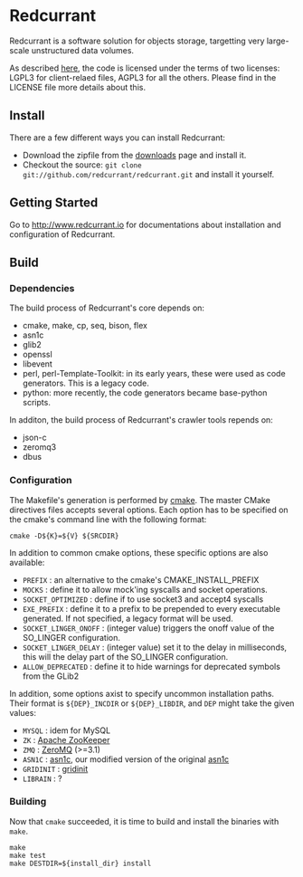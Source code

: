 # Redcurrant

Redcurrant is a software solution for objects storage, targetting very large-scale unstructured data volumes.

As described [here](http://www.redcurrant.io/legal/licenses), the code is licensed under the terms of two licenses: LGPL3 for client-relaed files, AGPL3 for all the others. Please find in the LICENSE file more details about this.

## Install

There are a few different ways you can install Redcurrant:

* Download the zipfile from the [downloads](https://github.com/redcurrant/redcurrant/archives/master) page and install it. 
* Checkout the source: `git clone git://github.com/redcurrant/redcurrant.git` and install it yourself.

## Getting Started

Go to http://www.redcurrant.io for documentations about installation and configuration of Redcurrant.

## Build

### Dependencies

The build process of Redcurrant's core depends on:
* cmake, make, cp, seq, bison, flex
* asn1c
* glib2
* openssl
* libevent
* perl, perl-Template-Toolkit: in its early years, these were used as code generators. This is a legacy code.
* python: more recently, the code generators became base-python scripts.

In additon, the build process of Redcurrant's crawler tools repends on:
* json-c
* zeromq3
* dbus

### Configuration

The Makefile's generation is performed by [cmake](http://cmake.org). The master
CMake directives files accepts several options. Each option has to be specified
on the cmake's command line with the following format:
```
cmake -D${K}=${V} ${SRCDIR}
```

In addition to common cmake options, these specific options are also available:
* ``PREFIX`` : an alternative to the cmake's CMAKE_INSTALL_PREFIX
* ``MOCKS`` : define it to allow mock'ing syscalls and socket operations.
* ``SOCKET_OPTIMIZED`` : define if to use socket3 and accept4 syscalls
* ``EXE_PREFIX`` : define it to a prefix to be prepended to every executable generated. If not specified, a legacy format will be used.
* ``SOCKET_LINGER_ONOFF`` : (integer value) triggers the onoff value of the SO_LINGER configuration.
* ``SOCKET_LINGER_DELAY`` : (integer value) set it to the delay in milliseconds, this will the delay part of the SO_LINGER configuration.
* ``ALLOW_DEPRECATED`` : define it to hide warnings for deprecated symbols from the GLib2

In addition, some options axist to specify uncommon installation paths. Their
format is ``${DEP}_INCDIR`` or ``${DEP}_LIBDIR``, and ``DEP`` might take the given values:
* ``MYSQL`` : idem for MySQL
* ``ZK`` : [Apache ZooKeeper](http://zookeeper.apache.org)
* ``ZMQ`` : [ZeroMQ](http://zeromq.org) (>=3.1)
* ``ASN1C`` : [asn1c](https://github.com/redcurrant/asn1c), our modified version of the original [asn1c](http://lionet.info/asn1c/)
* ``GRIDINIT`` : [gridinit](https://github.com/redcurrant/gridinit)
* ``LIBRAIN`` : ?

### Building

Now that ``cmake`` succeeded, it is time to build and install the binaries with ``make``.
```
make
make test
make DESTDIR=${install_dir} install
```

